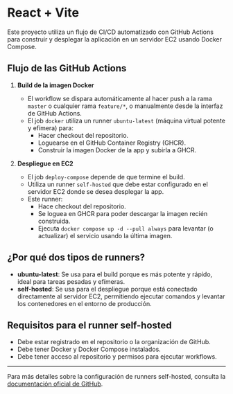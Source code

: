 # React + Vite

Este proyecto utiliza un flujo de CI/CD automatizado con GitHub Actions para construir y desplegar la aplicación en un servidor EC2 usando Docker Compose.

## Flujo de las GitHub Actions

1. **Build de la imagen Docker**
   - El workflow se dispara automáticamente al hacer push a la rama `master` o cualquier rama `feature/*`, o manualmente desde la interfaz de GitHub Actions.
   - El job `docker` utiliza un runner `ubuntu-latest` (máquina virtual potente y efímera) para:
     - Hacer checkout del repositorio.
     - Loguearse en el GitHub Container Registry (GHCR).
     - Construir la imagen Docker de la app y subirla a GHCR.

2. **Despliegue en EC2**
   - El job `deploy-compose` depende de que termine el build.
   - Utiliza un runner `self-hosted` que debe estar configurado en el servidor EC2 donde se desea desplegar la app.
   - Este runner:
     - Hace checkout del repositorio.
     - Se loguea en GHCR para poder descargar la imagen recién construida.
     - Ejecuta `docker compose up -d --pull always` para levantar (o actualizar) el servicio usando la última imagen.

## ¿Por qué dos tipos de runners?

- **ubuntu-latest**: Se usa para el build porque es más potente y rápido, ideal para tareas pesadas y efímeras.
- **self-hosted**: Se usa para el despliegue porque está conectado directamente al servidor EC2, permitiendo ejecutar comandos y levantar los contenedores en el entorno de producción.

## Requisitos para el runner self-hosted

- Debe estar registrado en el repositorio o la organización de GitHub.
- Debe tener Docker y Docker Compose instalados.
- Debe tener acceso al repositorio y permisos para ejecutar workflows.

---

Para más detalles sobre la configuración de runners self-hosted, consulta la [documentación oficial de GitHub](https://docs.github.com/en/actions/hosting-your-own-runners/about-self-hosted-runners).

